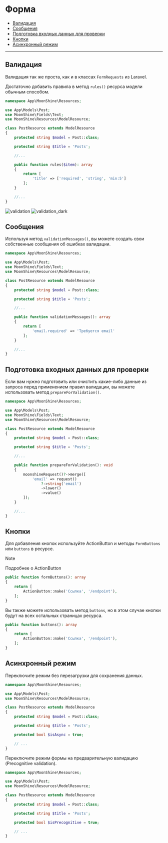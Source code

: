 # Форма

  - [Валидация](#validation)
  - [Сообщения](#messages)
  - [Подготовка входных данных для проверки](#prepare)
  - [Кнопки](#buttons)
  - [Асинхронный режим](#async)

---

<a name="validation"></a>
## Валидация

Валидация так же проста, как и в классах `FormRequests` из Laravel.

Достаточно добавить правила в метод `rules()` ресурса модели обычным способом.

```php
namespace App\MoonShine\Resources;

use App\Models\Post;
use MoonShine\Fields\Text;
use MoonShine\Resources\ModelResource;

class PostResource extends ModelResource
{
    protected string $model = Post::class;

    protected string $title = 'Posts';

    //...

    public function rules($item): array
    {
        return [
            'title' => ['required', 'string', 'min:5']
        ];
    }

    //...
}
```

![validation](https://moonshine-laravel.com/screenshots/validation.png)
![validation_dark](https://moonshine-laravel.com/screenshots/validation_dark.png)

<a name="messages"></a>
## Сообщения

Используя метод `validationMessages()`, вы можете создать свои собственные сообщения об ошибках валидации.

```php
namespace App\MoonShine\Resources;

use App\Models\Post;
use MoonShine\Fields\Text;
use MoonShine\Resources\ModelResource;

class PostResource extends ModelResource
{
    protected string $model = Post::class;

    protected string $title = 'Posts';

    //...

    public function validationMessages(): array
    {
        return [
            'email.required' => 'Требуется email'
        ];
    }

    //...
}
```

<a name="prepare"></a>
## Подготовка входных данных для проверки

Если вам нужно подготовить или очистить какие-либо данные из запроса перед применением правил валидации, вы можете использовать метод `prepareForValidation()`.

```php
namespace App\MoonShine\Resources;

use App\Models\Post;
use MoonShine\Fields\Text;
use MoonShine\Resources\ModelResource;

class PostResource extends ModelResource
{
    protected string $model = Post::class;

    protected string $title = 'Posts';

    //...

    public function prepareForValidation(): void
    {
        moonshineRequest()?->merge([
            'email' => request()
                ?->string('email')
                ->lower()
                ->value()
        ]);
    }

    //...
}
```

<a name="buttons"></a>
## Кнопки

Для добавления кнопок используйте ActionButton и методы `FormButtons` или `buttons` в ресурсе.

> [!NOTE]
> Подробнее о ActionButton

```php
public function formButtons(): array
{
    return [
        ActionButton::make('Ссылка', '/endpoint'),
    ];
}
```

Вы также можете использовать метод `buttons`, но в этом случае кнопки будут на всех остальных страницах ресурса.

```php
public function buttons(): array
{
    return [
        ActionButton::make('Ссылка', '/endpoint'),
    ];
}
```

<a name="async"></a>
## Асинхронный режим

Переключите режим без перезагрузки для сохранения данных.

```php
namespace App\MoonShine\Resources;

use App\Models\Post;
use MoonShine\Resources\ModelResource;

class PostResource extends ModelResource
{
    protected string $model = Post::class;

    protected string $title = 'Posts';

    protected bool $isAsync = true;

    // ...
}
```

Переключите режим формы на предварительную валидацию (Precognitive validation).

```php
namespace App\MoonShine\Resources;

use App\Models\Post;
use MoonShine\Resources\ModelResource;

class PostResource extends ModelResource
{
    protected string $model = Post::class;

    protected string $title = 'Posts';

    protected bool $isPrecognitive = true;

    // ...
}
```
